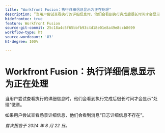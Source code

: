 ```yaml
---
title: "Workfront Fusion：执行详细信息显示为正在处理"
description: “当用户尝试查看执行的详细信息时，他们会看到执行完成后很长时间才会显示处理徽章。”
hidefromtoc: true
feature: Workfront Fusion
source-git-commit: 25c18a4c5f65bbfb93c4d18e01e8a49e8ccb8699
workflow-type: ht
source-wordcount: '83'
ht-degree: 100%

---
```



# Workfront Fusion：执行详细信息显示为正在处理

当用户尝试查看执行的详细信息时，他们会看到执行完成后很长时间才会显示&quot;处理&quot;徽章。

如果用户尝试查看场景详细信息，他们会看到消息“日志详细信息不存在”。

_首次报告于 2024 年 8 月 22 日。_
